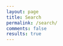 ```yaml
---
layout: page
title: Search
permalink: /search/
comments: false
results: true
---
```

<div class="search-results-count"></div>
<ul class="unstyled search-results"></ul>